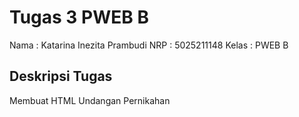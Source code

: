 # Tugas 3 PWEB B

Nama  : Katarina Inezita Prambudi
NRP : 5025211148
Kelas : PWEB B

## Deskripsi Tugas
Membuat HTML Undangan Pernikahan
